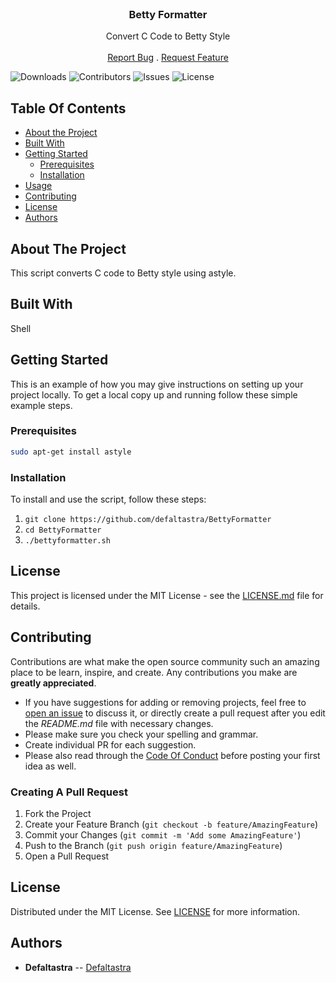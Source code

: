 <br/>
<p align="center">
  <h3 align="center">Betty Formatter</h3>

  <p align="center">
    Convert C Code to Betty Style
    <br/>
    <br/>
    <a href="https://github.com/defaltastra/BettyFormatter/issues">Report Bug</a>
    .
    <a href="https://github.com/defaltastra/BettyFormatter/issues">Request Feature</a>
  </p>
</p>

![Downloads](https://img.shields.io/github/downloads/defaltastra/BettyFormatter/total) ![Contributors](https://img.shields.io/github/contributors/defaltastra/BettyFormatter?color=dark-green) ![Issues](https://img.shields.io/github/issues/defaltastra/BettyFormatter) ![License](https://img.shields.io/github/license/defaltastra/BettyFormatter) 

## Table Of Contents

* [About the Project](#about-the-project)
* [Built With](#built-with)
* [Getting Started](#getting-started)
  * [Prerequisites](#prerequisites)
  * [Installation](#installation)
* [Usage](#usage)
* [Contributing](#contributing)
* [License](#license)
* [Authors](#authors)


## About The Project

This script converts C code to Betty style using astyle.


## Built With

Shell

## Getting Started

This is an example of how you may give instructions on setting up your project locally.
To get a local copy up and running follow these simple example steps.

### Prerequisites

```sh
sudo apt-get install astyle
```

### Installation


To install and use the script, follow these steps:

1. ```git clone https://github.com/defaltastra/BettyFormatter```
2. ```cd BettyFormatter```
3. ```./bettyformatter.sh```

## License

This project is licensed under the MIT License - see the [LICENSE.md](LICENSE.md) file for details.

## Contributing

Contributions are what make the open source community such an amazing place to be learn, inspire, and create. Any contributions you make are **greatly appreciated**.
* If you have suggestions for adding or removing projects, feel free to [open an issue](https://github.com/defaltastra/BettyFormatter/issues/new) to discuss it, or directly create a pull request after you edit the *README.md* file with necessary changes.
* Please make sure you check your spelling and grammar.
* Create individual PR for each suggestion.
* Please also read through the [Code Of Conduct](https://github.com/defaltastra/BettyFormatter/blob/main/CODE_OF_CONDUCT.md) before posting your first idea as well.

### Creating A Pull Request

1. Fork the Project
2. Create your Feature Branch (`git checkout -b feature/AmazingFeature`)
3. Commit your Changes (`git commit -m 'Add some AmazingFeature'`)
4. Push to the Branch (`git push origin feature/AmazingFeature`)
5. Open a Pull Request

## License

Distributed under the MIT License. See [LICENSE](https://github.com/defaltastra/BettyFormatter/blob/main/LICENSE.md) for more information.

## Authors

* **Defaltastra** -- [Defaltastra](https://github.com/Defaltastra/) 
